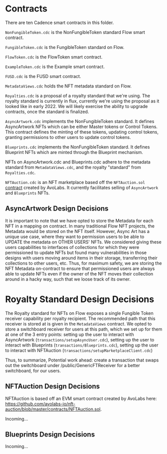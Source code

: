 # Contracts

There are ten Cadence smart contracts in this folder.

`NonFungibleToken.cdc` is the NonFungibleToken standard Flow smart contract.

`FungibleToken.cdc` is the FungibleToken standard on Flow.

`FlowToken.cdc` is the FlowToken smart contract.

`ExampleToken.cdc` is the Example smart contract.

`FUSD.cdc` is the FUSD smart contract.

`MetadataViews.cdc` holds the NFT metadata standard on Flow.

`Royalties.cdc` is a proposal of a royalty standard that we're using. The royalty standard is currently in flux, currently we're using the proposal as it looked like in early 2022. We will likely exercise the ability to upgrade contracts, once the standard is finalized.

`AsyncArtwork.cdc` implements the NonFungibleToken standard. It defines AsyncArtwork NFTs which can be either Master tokens or Control Tokens. This contract defines the minting of these tokens, updating control tokens, granting permissions to other users to update control tokens. 

`Blueprints.cdc` implements the NonFungibleToken standard. It defines Blueprint NFTs which are minted through the Blueprint mechanism. 

NFTs on AsyncArtwork.cdc and Blueprints.cdc adhere to the metadata standard from `MetadataViews.cdc`, and the royalty "standard" from `Royalties.cdc`. 

`NFTAuction.cdc` is an NFT marketplace based off the `NFTAuction.sol` [contract](https://github.com/avolabs-io/nft-auction) created by AvoLabs. It currently facilitates selling of `AsyncArtwork` and `Blueprints` NFTs.

## AsyncArtwork Design Decisions

It is important to note that we have opted to store the Metadata for each NFT in a mapping on contract. In many traditional Flow NFT projects, the Metadata would be stored on the NFT itself. However, Async Art has a unique use case, where they want to permission users to be able to UPDATE the metadata on OTHER USERS' NFTs. We considered giving these users capabilities to interfaces of collections for which they were permissioned to update NFTs but found many vulnerabilities in those designs with users moving around items in their storage, transferring their collections to other users, etc. Thus, for maximum safety, we are storing the NFT Metadata on-contract to ensure that permissioned users are always able to update NFTs even if the owner of the NFT moves their collection around in a hacky way, such that we loose track of its owner.

# Royalty Standard Design Decisions

The Royalty standard for NFTs on Flow exposes a single Fungible Token receiver capability per royalty recipient. The recommended path that this receiver is stored at is given in the `MetadataViews` contract. We opted to store a switchboard receiver for users at this path, which we set up for them at one of the 3 entry points: setting up the user to interact with AsyncArtwork (`transactions/setupAsyncUser.cdc`), setting up the user to interact with Blueprints (`transactions/Blueprints.cdc`), setting up the user to interact with NFTAuction (`transactions/setupMarketplaceClient.cdc`)

Thus, to summarize, 
Potential work ahead: create a transaction that swaps out the switchboard under /public/GenericFTReceiver for a better switchboard, for our users.

## NFTAuction Design Decisions

NFTAuction is based off an EVM smart contract created by AvoLabs here: https://github.com/avolabs-io/nft-auction/blob/master/contracts/NFTAuction.sol. 

Incoming...

## Blueprints Design Decisions

Incoming...
